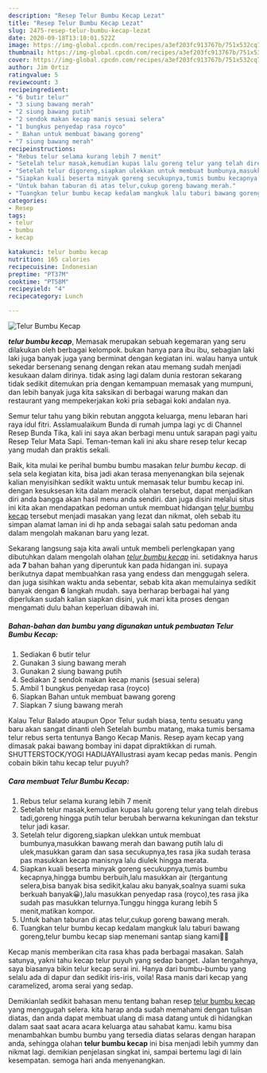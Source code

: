 ```yaml
---
description: "Resep Telur Bumbu Kecap Lezat"
title: "Resep Telur Bumbu Kecap Lezat"
slug: 2475-resep-telur-bumbu-kecap-lezat
date: 2020-09-18T13:10:01.522Z
image: https://img-global.cpcdn.com/recipes/a3ef203fc913767b/751x532cq70/telur-bumbu-kecap-foto-resep-utama.jpg
thumbnail: https://img-global.cpcdn.com/recipes/a3ef203fc913767b/751x532cq70/telur-bumbu-kecap-foto-resep-utama.jpg
cover: https://img-global.cpcdn.com/recipes/a3ef203fc913767b/751x532cq70/telur-bumbu-kecap-foto-resep-utama.jpg
author: Jim Ortiz
ratingvalue: 5
reviewcount: 3
recipeingredient:
- "6 butir telur"
- "3 siung bawang merah"
- "2 siung bawang putih"
- "2 sendok makan kecap manis sesuai selera"
- "1 bungkus penyedap rasa royco"
- " Bahan untuk membuat bawang goreng"
- "7 siung bawang merah"
recipeinstructions:
- "Rebus telur selama kurang lebih 7 menit"
- "Setelah telur masak,kemudian kupas lalu goreng telur yang telah direbus tadi,goreng hingga putih telur berubah berwarna kekuningan dan tekstur telur jadi kasar."
- "Setelah telur digoreng,siapkan ulekkan untuk membuat bumbunya,masukkan bawang merah dan bawang putih lalu di ulek,masukkan garam dan sasa secukupnya,tes rasa jika sudah terasa pas masukkan kecap manisnya lalu diulek hingga merata."
- "Siapkan kuali beserta minyak goreng secukupnya,tumis bumbu kecapnya,hingga bumbu berbuih,lalu masukkan air (tergantung selera,bisa banyak bisa sedikit,kalau aku banyak,soalnya suami suka berkuah banyak😀),lalu masukkan penyedap rasa (royco),tes rasa jika sudah pas masukkan telurnya.Tunggu hingga kurang lebih 5 menit,matikan kompor."
- "Untuk bahan taburan di atas telur,cukup goreng bawang merah."
- "Tuangkan telur bumbu kecap kedalam mangkuk lalu taburi bawang goreng,telur bumbu kecap siap menemani santap siang kami🤤🥰"
categories:
- Resep
tags:
- telur
- bumbu
- kecap

katakunci: telur bumbu kecap 
nutrition: 165 calories
recipecuisine: Indonesian
preptime: "PT37M"
cooktime: "PT58M"
recipeyield: "4"
recipecategory: Lunch

---
```



![Telur Bumbu Kecap](https://img-global.cpcdn.com/recipes/a3ef203fc913767b/751x532cq70/telur-bumbu-kecap-foto-resep-utama.jpg)

<b><i>telur bumbu kecap</i></b>, Memasak merupakan sebuah kegemaran yang seru dilakukan oleh berbagai kelompok. bukan hanya para ibu ibu, sebagian laki laki juga banyak juga yang berminat dengan kegiatan ini. walau hanya untuk sekedar bersenang senang dengan rekan atau memang sudah menjadi kesukaan dalam dirinya. tidak asing lagi dalam dunia restoran sekarang tidak sedikit ditemukan pria dengan kemampuan memasak yang mumpuni, dan lebih banyak juga kita saksikan di berbagai warung makan dan restaurant yang mempekerjakan koki pria sebagai koki andalan nya.

Semur telur tahu yang bikin rebutan anggota keluarga, menu lebaran hari raya idul fitri. Asslamualaikum Bunda di rumah jumpa lagi yc di Channel Resep Bunda Tika, kali ini saya akan berbagi menu untuk sarapan pagi yaitu Resep Telur Mata Sapi. Teman-teman kali ini aku share resep telur kecap yang mudah dan praktis sekali.

Baik, kita mulai ke perihal bumbu bumbu masakan <i>telur bumbu kecap</i>. di sela sela kegiatan kita, bisa jadi akan terasa menyenangkan bila sejenak kalian menyisihkan sedikit waktu untuk memasak telur bumbu kecap ini. dengan kesuksesan kita dalam meracik olahan tersebut, dapat menjadikan diri anda bangga akan hasil menu anda sendiri. dan juga disini melalui situs ini kita akan mendapatkan pedoman untuk membuat hidangan <u>telur bumbu kecap</u> tersebut menjadi masakan yang lezat dan nikmat, oleh sebab itu simpan alamat laman ini di hp anda sebagai salah satu pedoman anda dalam mengolah makanan baru yang lezat.


Sekarang langsung saja kita awali untuk membeli perlengkapan yang dibutuhkan dalam mengolah olahan <u><i>telur bumbu kecap</i></u> ini. setidaknya harus ada <b>7</b> bahan bahan yang diperuntuk kan pada hidangan ini. supaya berikutnya dapat membuahkan rasa yang endess dan menggugah selera. dan juga sisihkan waktu anda sebentar, sebab kita akan memulainya sedikit banyak dengan <b>6</b> langkah mudah. saya berharap berbagai hal yang diperlukan sudah kalian siapkan disini, yuk mari kita proses dengan mengamati dulu bahan keperluan dibawah ini.

<!--inarticleads1-->

##### Bahan-bahan dan bumbu yang digunakan untuk pembuatan Telur Bumbu Kecap:

1. Sediakan 6 butir telur
1. Gunakan 3 siung bawang merah
1. Gunakan 2 siung bawang putih
1. Sediakan 2 sendok makan kecap manis (sesuai selera)
1. Ambil 1 bungkus penyedap rasa (royco)
1. Siapkan  Bahan untuk membuat bawang goreng
1. Siapkan 7 siung bawang merah


Kalau Telur Balado ataupun Opor Telur sudah biasa, tentu sesuatu yang baru akan sangat dinanti oleh Setelah bumbu matang, maka tumis bersama telur rebus serta tentunya Bango Kecap Manis. Resep ayam kecap yang dimasak pakai bawang bombay ini dapat dipraktikkan di rumah. SHUTTERSTOCK/YOGI HADIJAYAIlustrasi ayam kecap pedas manis. Pengin cobain bikin tahu kecap telur puyuh? 

<!--inarticleads2-->

##### Cara membuat Telur Bumbu Kecap:

1. Rebus telur selama kurang lebih 7 menit
1. Setelah telur masak,kemudian kupas lalu goreng telur yang telah direbus tadi,goreng hingga putih telur berubah berwarna kekuningan dan tekstur telur jadi kasar.
1. Setelah telur digoreng,siapkan ulekkan untuk membuat bumbunya,masukkan bawang merah dan bawang putih lalu di ulek,masukkan garam dan sasa secukupnya,tes rasa jika sudah terasa pas masukkan kecap manisnya lalu diulek hingga merata.
1. Siapkan kuali beserta minyak goreng secukupnya,tumis bumbu kecapnya,hingga bumbu berbuih,lalu masukkan air (tergantung selera,bisa banyak bisa sedikit,kalau aku banyak,soalnya suami suka berkuah banyak😀),lalu masukkan penyedap rasa (royco),tes rasa jika sudah pas masukkan telurnya.Tunggu hingga kurang lebih 5 menit,matikan kompor.
1. Untuk bahan taburan di atas telur,cukup goreng bawang merah.
1. Tuangkan telur bumbu kecap kedalam mangkuk lalu taburi bawang goreng,telur bumbu kecap siap menemani santap siang kami🤤🥰


Kecap manis memberikan cita rasa khas pada berbagai masakan. Salah satunya, yakni tahu kecap telur puyuh yang sedap banget. Jalan tengahnya, saya biasanya bikin telur kecap serai ini. Hanya dari bumbu-bumbu yang selalu ada di dapur dan sedikit iris-iris, voila! Rasa manis dari kecap yang caramelized, aroma serai yang sedap. 

Demikianlah sedikit bahasan menu tentang bahan resep <u>telur bumbu kecap</u> yang menggugah selera. kita harap anda sudah memahami dengan tulisan diatas, dan anda dapat membuat ulang di masa datang untuk di hidangkan dalam saat saat acara acara keluarga atau sahabat kamu. kamu bisa menambahkan bumbu bumbu yang tersedia diatas selaras dengan harapan anda, sehingga olahan <b>telur bumbu kecap</b> ini bisa menjadi lebih yummy dan nikmat lagi. demikian penjelasan singkat ini, sampai bertemu lagi di lain kesempatan. semoga hari anda menyenangkan.
